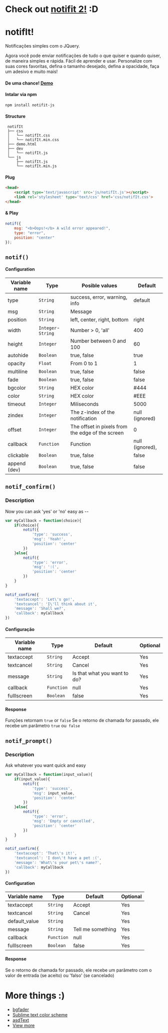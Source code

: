 # Check out [notifit 2!](https://github.com/naoxink/notifit-2) :D

notifIt!
=

Notificações simples com o JQuery.

Agora você pode enviar notificações de tudo o que quiser e quando quiser, de maneira simples e rápida.
Fácil de aprender e usar. Personalize com suas cores favoritas, defina o tamanho desejado, defina a opacidade, faça um adesivo e muito mais!

#### De uma chance! [Demo](http://naoxink.ga/notifIt)

#### Intalar via npm
```
npm install notifit-js
```

#### Structure
```
 notifIt
 ├── css
 │   └── notifIt.css
 │   └── notifIt.min.css
 ├── demo.html
 ├── dev
 │   └── notifIt.js
 └── js
     ├── notifIt.js
     └── notifIt.min.js
```

#### Plug
```html
<head>
	<script type='text/javascript' src='js/notifIt.js'></script>
	<link rel='stylesheet' type='text/css' href='css/notifIt.css'>
</head>
```

#### & Play
```javascript
notif({
	msg: "<b>Oops!</b> A wild error appeared!",
	type: "error",
	position: "center"
});
```

## `notif()`

#### Configuration

Variable name|Type|Posible values|Default
---|---|---|---
type|`String`|success, error, warning, info|default
msg|`String`|Message|
position|`String`|left, center, right, bottom|right
width|`Integer`-`String`|Number > 0, 'all'|400
height|`Integer`|Number between 0 and 100|60
autohide|`Boolean`|true, false|true
opacity|`Float`|From 0 to 1|1
multiline|`Boolean`|true, false|false
fade|`Boolean`|true, false|false
bgcolor|`String`|HEX color|#444
color|`String`|HEX color|#EEE
timeout|`Integer`|Miliseconds|5000
zindex|`Integer`|The z-index of the notification|null (ignored)
offset|`Integer`|The offset in pixels from the edge of the screen|0
callback|`Function`|Function|null (ignored),
clickable|`Boolean`|true, false|false
append (dev)|`Boolean`|true, false|false


## `notif_confirm()`
### Description
Now you can ask 'yes' or 'no' easy as --
```javascript
var myCallback = function(choice){
    if(choice){
        notif({
            'type': 'success',
            'msg': 'Yeah!',
            'position': 'center'
        })
    }else{
        notif({
            'type': 'error',
            'msg': ':(',
            'position': 'center'
        })
    }
}

notif_confirm({
	'textaccept': 'Let\'s go!',
	'textcancel': 'I\'ll think about it',
	'message': 'Shall we?',
	'callback': myCallback
})
```

#### Configuração

Variable name|Type|Default|Optional
---|---|---|---
textaccept|`String`|Accept|Yes
textcancel|`String`|Cancel|Yes
message|`String`|Is that what you want to do?|Yes
callback|`Function`|null|Yes
fulllscreen|`Boolean`|false|Yes

#### Response
Funções retornam `true` or `false`
Se o retorno de chamada for passado, ele recebe um parâmetro `true` ou` false`


## `notif_prompt()`
### Description
Ask whatever you want quick and easy
```javascript
var myCallback = function(input_value){
    if(input_value){
        notif({
            'type': 'success',
            'msg': input_value,
            'position': 'center'
        })
    }else{
        notif({
            'type': 'error',
            'msg': 'Empty or cancelled',
            'position': 'center'
        })
    }
}

notif_confirm({
	'textaccept': 'That\'s it!',
	'textcancel': 'I don\'t have a pet :(',
	'message': 'What\'s your pet\'s name?',
	'callback': myCallback
})
```

#### Configuration

Variable name|Type|Default|Optional
---|---|---|---
textaccept|`String`|Accept|Yes
textcancel|`String`|Cancel|Yes
default_value|`String`||Yes
message|`String`|Tell me something|Yes
callback|`Function`|null|Yes
fulllscreen|`Boolean`|false|Yes

#### Response
Se o retorno de chamada for passado, ele recebe um parâmetro com o valor de entrada (se aceito) ou 'falso' (se cancelado)


# More things :)
- [bgfader](https://github.com/naoxink/bgfader)
- [Sublime text color scheme](https://github.com/naoxink/nxk-sublime-color-scheme)
- [asdText](https://github.com/naoxink/asdText)
- [View more](https://github.com/naoxink?tab=repositories)
